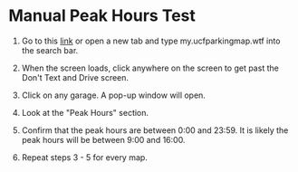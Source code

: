 # Manual Peak Hours Test

1) Go to this [link](my.ucfparkingmap.wtf) or open a new tab and type
my.ucfparkingmap.wtf into the search bar.

2) When the screen loads, click anywhere on the screen to get past the Don't Text and Drive screen.

3) Click on any garage. A pop-up window will open.

4) Look at the "Peak Hours" section.

5) Confirm that the peak hours are between 0:00 and 23:59. It is likely the peak hours will be between 9:00 and 16:00.

6) Repeat steps 3 - 5 for every map.
